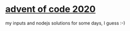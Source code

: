 # [advent of code 2020](https://adventofcode.com/2020)

my inputs and nodejs solutions for some days, I guess :-)
